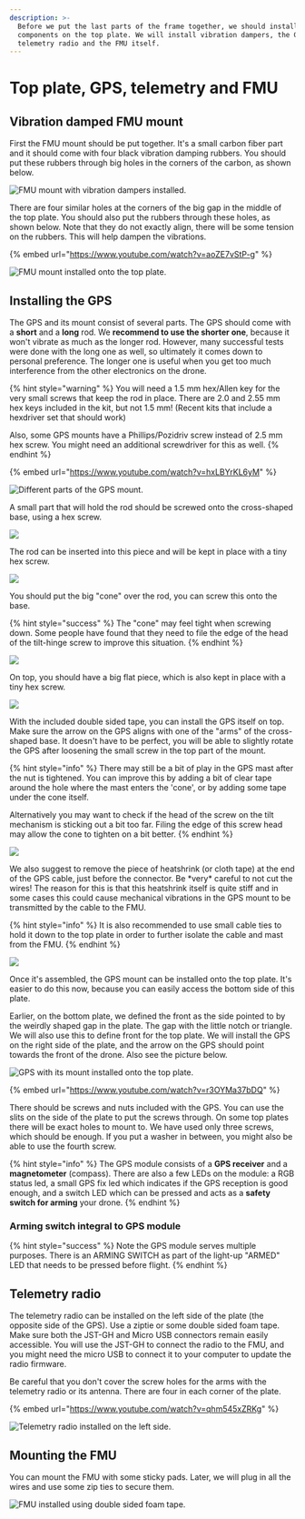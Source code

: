 ```yaml
---
description: >-
  Before we put the last parts of the frame together, we should install some
  components on the top plate. We will install vibration dampers, the GPS mount,
  telemetry radio and the FMU itself.
---
```


# Top plate, GPS, telemetry and FMU

## Vibration damped FMU mount

First the FMU mount should be put together. It's a small carbon fiber part and it should come with four black vibration damping rubbers. You should put these rubbers through big holes in the corners of the carbon, as shown below.

![FMU mount with vibration dampers installed.](../../.gitbook/assets/20190218_160335.jpg)

There are four similar holes at the corners of the big gap in the middle of the top plate. You should also put the rubbers through these holes, as shown below. Note that they do not exactly align, there will be some tension on the rubbers. This will help dampen the vibrations.

{% embed url="https://www.youtube.com/watch?v=aoZE7vStP-g" %}

![FMU mount installed onto the top plate.](../../.gitbook/assets/20190218_160537.jpg)

## Installing the GPS

The GPS and its mount consist of several parts. The GPS should come with a **short** and a **long** rod. We **recommend to use the shorter one**, because it won't vibrate as much as the longer rod. However, many successful tests were done with the long one as well, so ultimately it comes down to personal preference. The longer one is useful when you get too much interference from the other electronics on the drone.

{% hint style="warning" %}
You will need a 1.5 mm hex/Allen key for the very small screws that keep the rod in place. There are 2.0 and 2.55 mm hex keys included in the kit, but not 1.5 mm! \(Recent kits that include a hexdriver set that should work\)  
  
Also, some GPS mounts have a Phillips/Pozidriv screw instead of 2.5 mm hex screw. You might need an additional screwdriver for this as well.
{% endhint %}

{% embed url="https://www.youtube.com/watch?v=hxLBYrKL6yM" %}

![Different parts of the GPS mount.](../../.gitbook/assets/20190621_100301.jpg)

A small part that will hold the rod should be screwed onto the cross-shaped base, using a hex screw. 

![](../../.gitbook/assets/20190621_100654.jpg)

The rod can be inserted into this piece and will be kept in place with a tiny hex screw.

![](../../.gitbook/assets/20190621_100845.jpg)

You should put the big "cone" over the rod, you can screw this onto the base.

{% hint style="success" %}
The  "cone" may feel tight when screwing down. Some people have found that they need to file the edge of the head of the tilt-hinge screw to improve this situation.
{% endhint %}

![](../../.gitbook/assets/20190621_100929.jpg)

On top, you should have a big flat piece, which is also kept in place with a tiny hex screw.

![](../../.gitbook/assets/20190621_101105.jpg)

With the included double sided tape, you can install the GPS itself on top. Make sure the arrow on the GPS aligns with one of the "arms" of the cross-shaped base. It doesn't have to be perfect, you will be able to slightly rotate the GPS after loosening the small screw in the top part of the mount.

{% hint style="info" %}
There may still be a bit of play in the GPS mast after the nut is tightened. You can improve this by adding a bit of clear tape around the hole where the mast enters the 'cone', or by adding some tape under the cone itself.  
  
Alternatively you may want to check if the head of the screw on the tilt mechanism is sticking out a bit too far. Filing the edge of this screw head may allow the cone to tighten on a bit better. 
{% endhint %}

![](../../.gitbook/assets/20190621_101243.jpg)

We also suggest to remove the piece of heatshrink \(or cloth tape\) at the end of the GPS cable, just before the connector. Be \*very\* careful to not cut the wires! The reason for this is that this heatshrink itself is quite stiff and in some cases this could cause mechanical vibrations in the GPS mount to be transmitted by the cable to the FMU.

{% hint style="info" %}
It is also recommended to use small cable ties to hold it down to the top plate in order to further isolate the cable and mast from the FMU.
{% endhint %}

![](../../.gitbook/assets/heatshrink.jpg)

Once it's assembled, the GPS mount can be installed onto the top plate. It's easier to do this now, because you can easily access the bottom side of this plate. 

Earlier, on the bottom plate, we defined the front as the side pointed to by the weirdly shaped gap in the plate. The gap with the little notch or triangle. We will also use this to define front for the top plate. We will install the GPS on the right side of the plate, and the arrow on the GPS should point towards the front of the drone. Also see the picture below.

![GPS with its mount installed onto the top plate.](../../.gitbook/assets/20190218_171401.jpg)

{% embed url="https://www.youtube.com/watch?v=r3OYMa37bDQ" %}

There should be screws and nuts included with the GPS. You can use the slits on the side of the plate to put the screws through. On some top plates there will be exact holes to mount to. We have used only three screws, which should be enough. If you put a washer in between, you might also be able to use the fourth screw. 

{% hint style="info" %}
The GPS module consists of a **GPS receiver** and a **magnetometer** \(compass\). There are also a few LEDs on the module: a RGB status led, a small GPS fix led which indicates if the GPS reception is good enough, and a switch LED which can be pressed and acts as a **safety switch for arming** your drone.
{% endhint %}

### Arming switch integral to GPS module

{% hint style="success" %}
Note the GPS module serves multiple purposes. There is an ARMING SWITCH as part of the light-up "ARMED" LED that needs to be pressed before flight.
{% endhint %}

## Telemetry radio

The telemetry radio can be installed on the left side of the plate \(the opposite side of the GPS\). Use a ziptie or some double sided foam tape. Make sure both the JST-GH and Micro USB connectors remain easily accessible. You will use the JST-GH to connect the radio to the FMU, and you might need the micro USB to connect it to your computer to update the radio firmware.

Be careful that you don't cover the screw holes for the arms with the telemetry radio or its antenna. There are four in each corner of the plate.

{% embed url="https://www.youtube.com/watch?v=qhm545xZRKg" %}

![Telemetry radio installed on the left side.](../../.gitbook/assets/20190218_171922.jpg)

## Mounting the FMU

You can mount the FMU with some sticky pads. Later, we will plug in all the wires and use some zip ties to secure them.

![FMU installed using double sided foam tape.](../../.gitbook/assets/20190218_172859.jpg)

